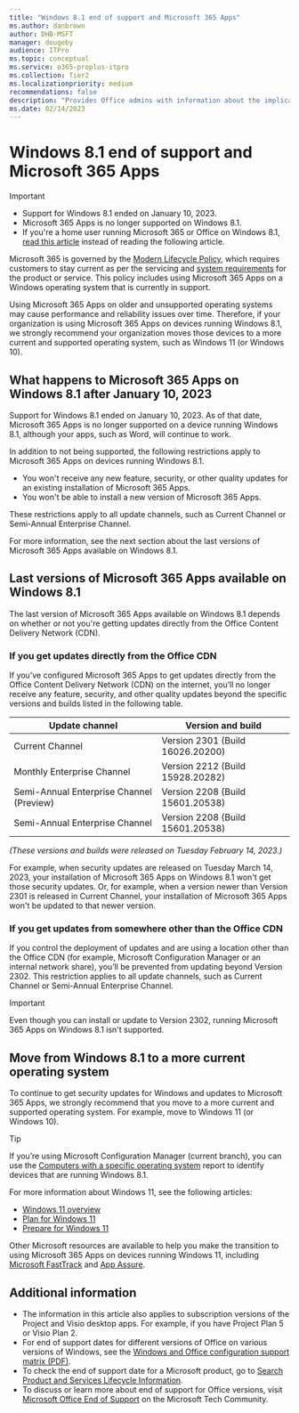 ```yaml
---
title: "Windows 8.1 end of support and Microsoft 365 Apps"
ms.author: danbrown
author: DHB-MSFT
manager: dougeby
audience: ITPro
ms.topic: conceptual
ms.service: o365-proplus-itpro
ms.collection: Tier2
ms.localizationpriority: medium
recommendations: false
description: "Provides Office admins with information about the implications of Windows 8.1 end of support on Microsoft 365 Apps."
ms.date: 02/14/2023
---
```


# Windows 8.1 end of support and Microsoft 365 Apps

> [!IMPORTANT]
> - Support for Windows 8.1 ended on January 10, 2023.
> - Microsoft 365 Apps is no longer supported on Windows 8.1.
> - If you're a home user running Microsoft 365 or Office on Windows 8.1, [read this article](https://support.microsoft.com/office/34e28be4-1e4f-4928-b210-3f45d8215595) instead of reading the following article.

Microsoft 365 is governed by the [Modern Lifecycle Policy](/lifecycle/policies/modern), which requires customers to stay current as per the servicing and [system requirements](https://www.microsoft.com/microsoft-365/microsoft-365-and-office-resources) for the product or service. This policy includes using Microsoft 365 Apps on a Windows operating system that is currently in support.

Using Microsoft 365 Apps on older and unsupported operating systems may cause performance and reliability issues over time. Therefore, if your organization is using Microsoft 365 Apps on devices running Windows 8.1, we strongly recommend your organization moves those devices to a more current and supported operating system, such as Windows 11 (or Windows 10).

## What happens to Microsoft 365 Apps on Windows 8.1 after January 10, 2023

Support for Windows 8.1 ended on January 10, 2023. As of that date, Microsoft 365 Apps is no longer supported on a device running Windows 8.1, although your apps, such as Word, will continue to work.

In addition to not being supported, the following restrictions apply to Microsoft 365 Apps on devices running Windows 8.1.

- You won't receive any new feature, security, or other quality updates for an existing installation of Microsoft 365 Apps.
- You won't be able to install a new version of Microsoft 365 Apps.

These restrictions apply to all update channels, such as Current Channel or Semi-Annual Enterprise Channel.

For more information, see the next section about the last versions of Microsoft 365 Apps available on Windows 8.1.

## Last versions of Microsoft 365 Apps available on Windows 8.1

The last version of Microsoft 365 Apps available on Windows 8.1 depends on whether or not you're getting updates directly from the Office Content Delivery Network (CDN).

### If you get updates directly from the Office CDN

If you’ve configured Microsoft 365 Apps to get updates directly from the Office Content Delivery Network (CDN) on the internet, you’ll no longer receive any feature, security, and other quality updates beyond the specific versions and builds listed in the following table.

| Update channel                           | Version and build                |
|------------------------------------------|----------------------------------|
| Current Channel                          | Version 2301 (Build 16026.20200) |
| Monthly Enterprise Channel               | Version 2212 (Build 15928.20282) |
| Semi-Annual Enterprise Channel (Preview) | Version 2208 (Build 15601.20538) |
| Semi-Annual Enterprise Channel           | Version 2208 (Build 15601.20538) |

*(These versions and builds were released on Tuesday February 14, 2023.)*

For example, when security updates are released on Tuesday March 14, 2023, your installation of Microsoft 365 Apps on Windows 8.1 won't get those security updates. Or, for example, when a version newer than Version 2301 is released in Current Channel, your installation of Microsoft 365 Apps won't be updated to that newer version.

### If you get updates from somewhere other than the Office CDN

If you control the deployment of updates and are using a location other than the Office CDN (for example, Microsoft Configuration Manager or an internal network share), you’ll be prevented from updating beyond Version 2302. This restriction applies to all update channels, such as Current Channel or Semi-Annual Enterprise Channel.

> [!IMPORTANT]
> Even though you can install or update to Version 2302, running Microsoft 365 Apps on Windows 8.1 isn't supported.

## Move from Windows 8.1 to a more current operating system

To continue to get security updates for Windows and updates to Microsoft 365 Apps, we strongly recommend that you move to a more current and supported operating system. For example, move to Windows 11 (or Windows 10).

> [!TIP]
> If you’re using Microsoft Configuration Manager (current branch), you can use the [Computers with a specific operating system](/mem/configmgr/core/servers/manage/list-of-reports#operating-system) report to identify devices that are running Windows 8.1.

For more information about Windows 11, see the following articles:
- [Windows 11 overview](/windows/whats-new/windows-11-overview)
- [Plan for Windows 11](/windows/whats-new/windows-11-plan)
- [Prepare for Windows 11](/windows/whats-new/windows-11-prepare)

Other Microsoft resources are available to help you make the transition to using Microsoft 365 Apps on devices running Windows 11, including [Microsoft FastTrack](https://www.microsoft.com/fasttrack) and [App Assure](https://www.microsoft.com/fasttrack/microsoft-365/app-assure).

## Additional information

- The information in this article also applies to subscription versions of the Project and Visio desktop apps. For example, if you have Project Plan 5 or Visio Plan 2.
- For end of support dates for different versions of Office on various versions of Windows, see the [Windows and Office configuration support matrix (PDF)](https://query.prod.cms.rt.microsoft.com/cms/api/am/binary/RE2OqRI).
- To check the end of support date for a Microsoft product, go to [Search Product and Services Lifecycle Information](/lifecycle/products/).
- To discuss or learn more about end of support for Office versions, visit [Microsoft Office End of Support](https://techcommunity.microsoft.com/t5/microsoft-office-end-of-support/ct-p/OfficeEOS) on the Microsoft Tech Community.